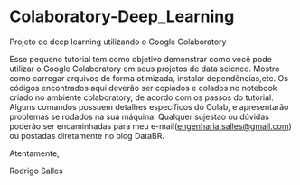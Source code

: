 # Colaboratory-Deep_Learning

Projeto de deep learning utilizando o Google Colaboratory

Esse pequeno tutorial tem como objetivo demonstrar como você 
pode utilizar o Google Colaboratory em seus projetos de data science. 
Mostro como carregar arquivos de forma otimizada, instalar 
dependências,etc.
Os códigos encontrados aqui deverão ser copiados e colados no 
notebook criado no ambiente colaboratory, de acordo com os 
passos do tutorial.   Alguns comandos possuem detalhes específicos 
do Colab,  e apresentarão problemas se rodados na sua máquina. 
Qualquer sujestao ou dúvidas poderão ser encaminhadas para 
meu e-mail(engenharia.salles@gmail.com) ou postadas diretamente no blog DataBR.

Atentamente,

Rodrigo Salles

